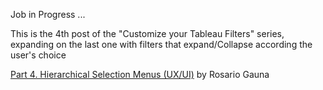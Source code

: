 Job in Progress ...


This is the 4th post of the "Customize your Tableau Filters" series, expanding on the last one with filters that expand/Collapse according the user's choice

[Part 4. Hierarchical Selection Menus (UX/UI)](https://rosariogaunag.wordpress.com/2023/12/14/part-4-hierarchical-selection-menus-ux-ui/) by Rosario Gauna
